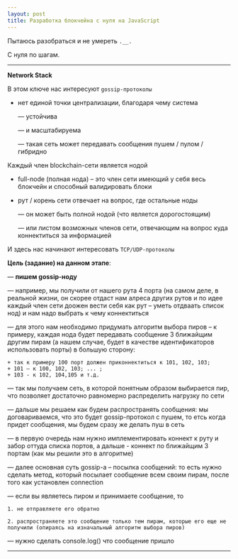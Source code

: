 ```yaml
---
layout: post
title: Разработка блокчейна с нуля на JavaScript
---
```


Пытаюсь разобраться и не умереть `.__.`

С нуля по шагам.

---

__Network Stack__

В этом ключе нас интересуют `gossip-протоколы`

  * нет единой точки централизации, благодаря чему система

      — устойчива

      — и масштабируема

      — такая сеть может передавать сообщения пушем / пулом / гибридно

Каждый член blockchain-сети является нодой    

  * full-node (полная нода) – это член сети имеющий у себя весь блокчейн и способный валидировать блоки

  * рут / корень сети отвечает на вопрос, где остальные ноды

      — он может быть полной нодой (что является дорогостоящим)

      — или листом возможных членов сети, отвечающим на вопрос куда коннектиться за информацией

И здесь нас начинают интересовать `TCP/UDP-протоколы`

**Цель (задание) на данном этапе**:

  — **пишем gossip-ноду**

  — например, мы получили от нашего рута 4 порта (на самом деле, в реальной жизни, он скорее отдаст нам алреса других рутов и по идее каждый член сети доожен вести себя как рут – уметь отдваать список нод) и нам надо выбрать к чему коннектиться

  — для этого нам необходимо придумать алгоритм выбора пиров – к примеру, каждая нода будет передавать сообщение 3 ближайщим другим пирам (а нашем случае, будет в качестве идентификаторов использовать порты) в большую сторону:

    + так к примеру 100 порт должен приконнектиться к 101, 102, 103;
    + 101 – к 100, 102, 103; ... ;
    + 103 - к 102, 104,105 и т.д.

  — так мы получаем сеть, в которой понятным образом выбирается пир, что позволяет достаточно равномерно распределить нагрузку по сети

  — дальше мы решаем как будем распространять сообщения: мы договариваемся, что это будет gossip-протокол с пушем, то етсь когда придет сообщения, мы будем сразу же делать пуш в сеть

  — в первую очередь нам нужно имплементировать коннект к руту и забор оттуда списка портов, а дальше - коннект по ближайщим 3 портам (как мы решили это в алгоритме)

  — далее основная суть gossip-a – посылка сообщений: то есть нужно сделать метод, который посылает сообщение всем своим пирам, после того как установлен connection

  — если вы являетесь пиром и принимаете сообщение, то

    1. не отправляете его обратно

    2. распространяете это сообщение только тем пирам, которые его еще не получили (опираясь на изначальный алгоритм выбора пиров)

  — нужно сделать console.log() что сообщение пришло  


---
